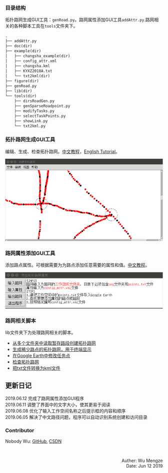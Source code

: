 ### 目录结构
拓扑路网生成GUI工具：`genRoad.py`。路网属性添加GUI工具`addAttr.py`.路网相关的各种脚本工具在`tools`文件夹下。

```
.
├── addAttr.py
├── doc(dir)
├── example(dir)
│   ├── changsha_example(dir)
│   ├── config_attr.xml
│   ├── changsha.kml
│   ├── KYXZ2018A.txt
│   └── txt2kml(dir)
├── figure(dir)
├── genRoad.py
├── lib(dir)
└── tools(dir)
    ├── dirsRoadGen.py
    ├── genSparseRoadpoint.py
    ├── modifyTasks.py
    ├── selectTaskPoints.py
    ├── showLink.py
    └── txt2kml.py
```

### 拓扑路网生成GUI工具
编辑、生成、检查拓扑路网。[中文教程](./doc/generate_topology_road_zh.md)，[English Tutorial](./doc/generate_topology_road_zh.md)。

![](./figure/road_gen_small.png)

### 路网属性添加GUI工具
添加路点属性。可根据需要为为路点添加任意需要的属性和值。[中文教程](./doc/add_attribute.md)。

![](./figure/add_attr_startup.png)

### 路网相关脚本
lib文件夹下为处理路网相关的脚本。
- [从多个文件夹中读取暂存路段创建拓扑路网](./doc/dirs_generate_road.md)
- [生成稀少路点的拓扑路网，用于终端显示](./doc/generate_sparse_road.md)
- [在Google Earth中修改任务点](./doc/modify_tasks.md)
- [检查拓扑路网](./doc/show_link.md)
- [把txt文件转换为kml文件](./doc/rosbag2txt2kml.md)

## 更新日记
2019.06.12 完成了路网属性添加GUI程序  
2019.06.11 调整了界面中的文字大小，使其更易于阅读  
2019.06.08 优化了输入工作空间名称之后提示框的内容和顺序  
2019.06.05 解决了中文路径问题，程序可以自动识别系统创建和访问目录

### Contributor
Nobody Wu: [GitHub](https://github.com/nobodywu), [CSDN](https://blog.csdn.net/NobodyWu)


<br>
<p align="right"> Auther: Wu Mengze<br>Date: Jun 12 2019</p>
